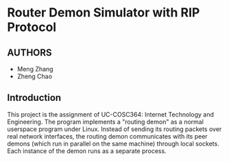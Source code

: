 # Router Demon Simulator with RIP Protocol

## AUTHORS
* Meng Zhang
* Zheng Chao

## Introduction
This project is the assignment of UC-COSC364: Internet Technology and Engineering. The program implements a "routing demon" as a normal userspace program under Linux. Instead of sending its routing packets over real network interfaces, the routing demon communicates with its peer demons (which run in parallel on the same machine) through local sockets. Each instance of the demon runs as a separate process. 
